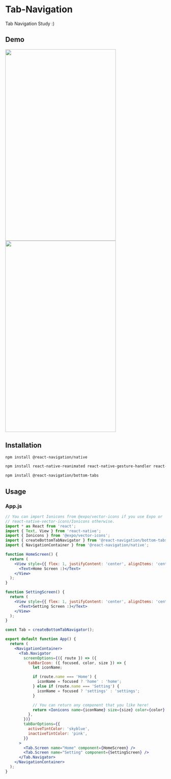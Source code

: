 # Tab-Navigation
Tab Navigation Study :)

## Demo

<img src="https://user-images.githubusercontent.com/63582123/123779677-60fe1a80-d90d-11eb-9a8f-818ac2574979.jpeg"  width="347" height="599">
<img src="https://user-images.githubusercontent.com/63582123/123779502-33b16c80-d90d-11eb-8440-334e2e3d87d2.jpeg"  width="347" height="599">

## Installation

```bash
npm install @react-navigation/native
```

```bash
npm install react-native-reanimated react-native-gesture-handler react-native-screens react-native-safe-area-context @react-native-community/masked-view
```

```bash
npm install @react-navigation/bottom-tabs
```

## Usage

### App.js

```jsx
// You can import Ionicons from @expo/vector-icons if you use Expo or
// react-native-vector-icons/Ionicons otherwise.
import * as React from 'react';
import { Text, View } from 'react-native';
import { Ionicons } from '@expo/vector-icons';
import { createBottomTabNavigator } from '@react-navigation/bottom-tabs';
import { NavigationContainer } from '@react-navigation/native';

function HomeScreen() {
  return (
    <View style={{ flex: 1, justifyContent: 'center', alignItems: 'center', backgroundColor: 'skyblue' }}>
      <Text>Home Screen :)</Text>
    </View>
  );
}

function SettingScreen() {
  return (
    <View style={{ flex: 1, justifyContent: 'center', alignItems: 'center', backgroundColor: 'pink' }}>
      <Text>Setting Screen :)</Text>
    </View>
  );
}

const Tab = createBottomTabNavigator();

export default function App() {
  return (
    <NavigationContainer>
      <Tab.Navigator
        screenOptions={({ route }) => ({
          tabBarIcon: ({ focused, color, size }) => {
            let iconName;

            if (route.name === 'Home') {
              iconName = focused ? 'home' : 'home';
            } else if (route.name === 'Setting') {
              iconName = focused ? 'settings' : 'settings';
            }

            // You can return any component that you like here!
            return <Ionicons name={iconName} size={size} color={color} />;
          },
        })}
        tabBarOptions={{
          activeTintColor: 'skyblue',
          inactiveTintColor: 'pink',
        }}
      >
        <Tab.Screen name="Home" component={HomeScreen} />
        <Tab.Screen name="Setting" component={SettingScreen} />
      </Tab.Navigator>
    </NavigationContainer>
  );
}

```